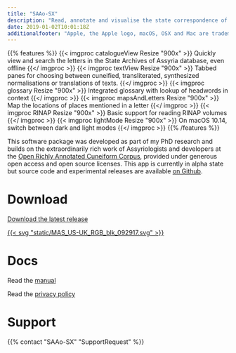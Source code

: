```yaml
---
title: "SAAo-SX"
description: "Read, annotate and visualise the state correspondence of Assyria in a fast, offline interface"
date: 2019-01-02T10:01:18Z
additionalfooter: "Apple, the Apple logo, macOS, OSX and Mac are trademarks of Apple Inc., registered in the U.S. and other countries and regions. App Store is a service mark of Apple Inc."
---
```

{{% features %}}
{{< imgproc catalogueView Resize "900x" >}} Quickly view and search the letters in the State Archives of Assyria database, even offline {{</ imgproc >}}
{{< imgproc textView Resize "900x" >}} Tabbed panes for choosing between cuneified, transliterated, synthesized normalisations or translations of texts. {{</ imgproc >}}
{{< imgproc glossary Resize "900x" >}} Integrated glossary with lookup of headwords in context {{</ imgproc >}}
{{< imgproc mapsAndLetters Resize "900x" >}} Map the locations of places mentioned in a letter {{</ imgproc >}}
{{< imgproc RINAP Resize "900x" >}} Basic support for reading RINAP volumes {{</ imgproc >}}
{{< imgproc lightMode Resize "900x" >}} On macOS 10.14, switch between dark and light modes {{</ imgproc >}}
{{% /features %}}

This software package was developed as part of my PhD research and builds on the extraordinarily rich work of Assyriologists and developers at the [Open Richly Annotated Cuneiform Corpus](http://oracc.org), provided under generous open access and open source licenses. This app is currently in alpha state but source code and experimental releases are available [on Github](https://www.github.com/ckanchan/saaosx).

# Download

[Download the latest release](https://github.com/ckanchan/SAAOSX/releases/download/0.2.3/SAAo-SXLite.dmg)

[{{< svg "static/MAS_US-UK_RGB_blk_092917.svg" >}}](https://itunes.apple.com/us/app/saao-sx-reader-lite/id1448935535?ls=1&mt=12 "Download from the Mac App Store")

# Docs

Read the [manual](/manuals/saaosx/index.html)

Read the [privacy policy](./privacy/lite)

# Support

{{% contact "SAAo-SX" "SupportRequest" %}}